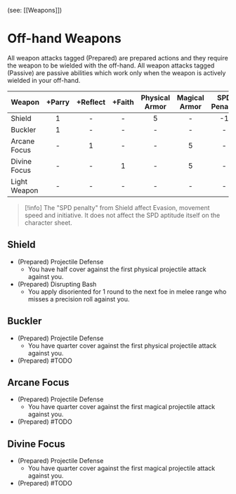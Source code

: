 (see: [[Weapons]])

# Off-hand Weapons
All weapon attacks tagged (Prepared) are prepared actions and they require the weapon to be wielded with the off-hand. All weapon attacks tagged (Passive) are passive abilities which work only when the weapon is actively wielded in your off-hand.


Weapon | +Parry | +Reflect | +Faith | Physical Armor | Magical Armor | SPD Penalty
--- | :---: | :---: | :---: | :---: | :---: | :---:
Shield          |  1  |   -   |   -   |       5        |       -       |   -1
Buckler         |  1  |   -   |   -   |       -        |       -       |    - 
Arcane Focus    |  -  |   1   |   -   |       -        |       5       |    -
Divine Focus    |  -  |   -   |   1   |       -        |       5       |    -
Light Weapon    |  -  |   -   |   -   |       -        |       -       |    -


> [!info]
 The "SPD penalty" from Shield affect Evasion, movement speed and initiative. It does not affect the SPD aptitude itself on the character sheet.

## Shield
+ (Prepared) Projectile Defense
	+ You have half cover against the first physical projectile attack against you.
+ (Prepared) Disrupting Bash
	+ You apply disoriented for 1 round to the next foe in melee range who misses a precision roll against you.

## Buckler
+ (Prepared) Projectile Defense
	+ You have quarter cover against the first physical projectile attack against you.
+ (Prepared) #TODO 

## Arcane Focus
+ (Prepared) Projectile Defense
	+ You have quarter cover against the first magical projectile attack against you.
+ (Prepared) #TODO 

## Divine Focus
+ (Prepared) Projectile Defense
	+ You have quarter cover against the first magical projectile attack against you.
+ (Prepared) #TODO 